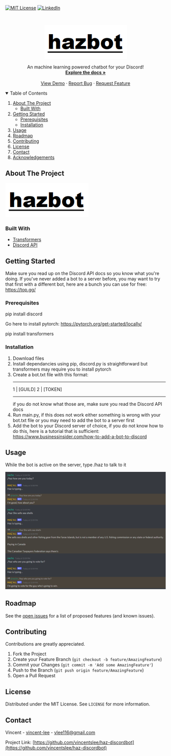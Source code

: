 
<!-- PROJECT SHIELDS -->
<!--
*** I'm using markdown "reference style" links for readability.
*** Reference links are enclosed in brackets [ ] instead of parentheses ( ).
*** See the bottom of this document for the declaration of the reference variables
*** for contributors-url, forks-url, etc. This is an optional, concise syntax you may use.
*** https://www.markdownguide.org/basic-syntax/#reference-style-links
-->
[![MIT License][license-shield]][license-url]
[![LinkedIn][linkedin-shield]][linkedin-url]



<!-- PROJECT LOGO -->
<br />
<p align="center">
  <a href="https://github.com/vincentslee/haz-discordbot">
  </a>

  <img src=/images/hazbotlogo.png alt=logo.png>
  
  <p align="center">
    An machine learning powered chatbot for your Discord!
    <br />
    <a href="https://github.com/vincentslee/haz-discordbot"><strong>Explore the docs »</strong></a>
    <br />
    <br />
    <a href="https://github.com/vincentslee/haz-discordbot">View Demo</a>
    ·
    <a href="https://github.com/vincentslee/haz-discordbot/issues">Report Bug</a>
    ·
    <a href="https://github.com/vincentslee/haz-discordbot/issues">Request Feature</a>
  </p>
</p>



<!-- TABLE OF CONTENTS -->
<details open="open">
  <summary>Table of Contents</summary>
  <ol>
    <li>
      <a href="#about-the-project">About The Project</a>
      <ul>
        <li><a href="#built-with">Built With</a></li>
      </ul>
    </li>
    <li>
      <a href="#getting-started">Getting Started</a>
      <ul>
        <li><a href="#prerequisites">Prerequisites</a></li>
        <li><a href="#installation">Installation</a></li>
      </ul>
    </li>
    <li><a href="#usage">Usage</a></li>
    <li><a href="#roadmap">Roadmap</a></li>
    <li><a href="#contributing">Contributing</a></li>
    <li><a href="#license">License</a></li>
    <li><a href="#contact">Contact</a></li>
    <li><a href="#acknowledgements">Acknowledgements</a></li>
  </ol>
</details>



<!-- ABOUT THE PROJECT -->
## About The Project

<img src=/images/hazbotlogo.png alt=logo.png>



### Built With

* [Transformers](https://huggingface.co/transformers/index.html)
* [Discord API](https://discord.com/developers/docs/intro)



<!-- GETTING STARTED -->
## Getting Started

 Make sure you read up on the Discord API docs so you know what you're doing. If you've never added a bot to a server before, you may want to try that first with a different bot, here are a bunch you can use for free: https://top.gg/



### Prerequisites

pip install discord

Go here to install pytorch: https://pytorch.org/get-started/locally/

pip install transformers

### Installation

1. Download files
2. Install dependancies using pip, discord.py is straightforward but transformers may require you to install pytorch
3. Create a bot.txt file with this format:
   __________________
   1 | [GUILD]
   2 | [TOKEN]
   __________________
   if you do not know what those are, make sure you read the Discord API docs
4. Run main.py, if this does not work either something is wrong with your bot.txt file or you may need to add the bot to a server first
5. Add the bot to your Discord server of choice, if you do not know how to do this, here is a tutorial that is sufficient: https://www.businessinsider.com/how-to-add-a-bot-to-discord



<!-- USAGE EXAMPLES -->
## Usage

While the bot is active on the server, type /haz to talk to it

<img src="images/chatscreenshot.png?raw=true" alt="chatscreenshot.png">



<!-- ROADMAP -->
## Roadmap

See the [open issues](https://github.com/vincentslee/haz-discordbot/issues) for a list of proposed features (and known issues).



<!-- CONTRIBUTING -->
## Contributing

Contributions are greatly appreciated.

1. Fork the Project
2. Create your Feature Branch (`git checkout -b feature/AmazingFeature`)
3. Commit your Changes (`git commit -m 'Add some AmazingFeature'`)
4. Push to the Branch (`git push origin feature/AmazingFeature`)
5. Open a Pull Request



<!-- LICENSE -->
## License

Distributed under the MIT License. See `LICENSE` for more information.



<!-- CONTACT -->
## Contact

Vincent - [vincent-lee](https://www.linkedin.com/in/vincent-lee-4aabb01b0/) - vlee116@gmail.com

Project Link: [https://github.com/vincentslee/haz-discordbot](https://github.com/vincentslee/haz-discordbot)


<!-- MARKDOWN LINKS & IMAGES -->
<!-- https://www.markdownguide.org/basic-syntax/#reference-style-links -->
[contributors-shield]: https://img.shields.io/github/contributors/othneildrew/Best-README-Template.svg?style=for-the-badge
[contributors-url]: https://github.com/othneildrew/Best-README-Template/graphs/contributors
[forks-shield]: https://img.shields.io/github/forks/othneildrew/Best-README-Template.svg?style=for-the-badge
[forks-url]: https://github.com/othneildrew/Best-README-Template/network/members
[stars-shield]: https://img.shields.io/github/stars/othneildrew/Best-README-Template.svg?style=for-the-badge
[stars-url]: https://github.com/othneildrew/Best-README-Template/stargazers
[issues-shield]: https://img.shields.io/github/issues/othneildrew/Best-README-Template.svg?style=for-the-badge
[issues-url]: https://github.com/othneildrew/Best-README-Template/issues
[license-shield]: https://img.shields.io/github/license/othneildrew/Best-README-Template.svg?style=for-the-badge
[license-url]: https://github.com/othneildrew/Best-README-Template/blob/master/LICENSE.txt
[linkedin-shield]: https://img.shields.io/badge/-LinkedIn-black.svg?style=for-the-badge&logo=linkedin&colorB=555
[linkedin-url]: https://www.linkedin.com/in/vincent-lee-4aabb01b0/
[product-screenshot]: images/screenshot.png
